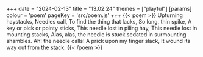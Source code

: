 +++
date = "2024-02-13"
title = "13.02.24"
themes = ["playful"]
[params]
  colour = 'poem'
  pageKey = 'src/poem.js'
+++
{{< poem >}}
Upturning haystacks,
Needles call,
To find the thing that lacks,
So long, thin spike,
A key or pick or pointy sticks,
This needle lost in piling hay,
This needle lost in mounting stacks,
Alas, alas, the needle is stuck sedated in surmounting shambles.
Ah! the needle calls!
A prick upon my finger slack,
It wound its way out from the stack.
{{< /poem >}}